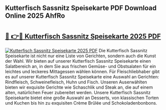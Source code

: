 ## Kutterfisch Sassnitz Speisekarte PDF Download Online 2025 AhfRo

# <h2><a href="http://gc5qa66.nevu.top/?p=Kutterfisch+Sassnitz+Speisekarte">🔗 👉🔴 Kutterfisch Sassnitz Speisekarte 2025 PDF</a></h2>

[![Kutterfisch Sassnitz Speisekarte 2025 PDF](https://i.imgur.com/dBaPXMq.png)](http://gc5qa66.nevu.top/?p=Kutterfisch+Sassnitz+Speisekarte)
Die Kutterfisch Sassnitz Speisekarte ist nicht nur eine Liste von Gerichten, sondern auch die Kunst der Wahl. Wir bieten auf unserer Kutterfisch Sassnitz Speisekarte einen Salatbereich an, in dem Sie aus frischen Gemüse- und Obstsalaten für ein leichtes und leckeres Mittagessen wählen können. Für Fleischliebhaber gibt es auf unserer Kutterfisch Sassnitz Speisekarte eine Auswahl an Gerichten: Rindfleisch, Schweinefleisch, Huhn und Fisch. Unseren Auserwählten bieten wir exquisite Gerichte wie Schaschlik und Steak an, die auf einem alten, natürlichen Feuer zubereitet werden. Unsere Kutterfisch Sassnitz Speisekarte bietet eine große Auswahl an Desserts, von klassischen Torten und Kuchen bis hin zu exquisiten Crème Brûlée und Schokoladenbonbons.
